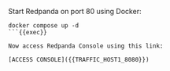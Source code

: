 Start Redpanda on port 80 using Docker:

```
docker compose up -d
```{{exec}}

Now access Redpanda Console using this link:

[ACCESS CONSOLE]({{TRAFFIC_HOST1_8080}})
